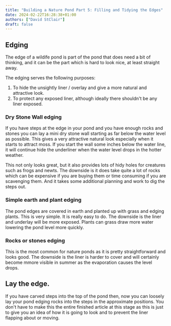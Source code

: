 ```yaml
---
title: "Building a Nature Pond Part 5: Filling and Tidying the Edges"
date: 2024-02-22T16:28:38+01:00
authors: ["David StClair"]
draft: false
---
```


## Edging
The edge of a wildife pond is part of the pond that does need a bit of thinking, and it can be the part which is hard to look nice, at least straight away.

The edging serves the following purposes:

1. To hide the unsightly liner / overlay and give a more natural and attractive look.
2. To protect any exposed liner, although ideally there shouldn't be any liner exposed.

### Dry Stone Wall edging
If you have steps at the edge  in your pond and you have enough rocks and stones you can lay a mini dry stone wall starting as far below the water level as possible.  This gives a very attractive natural look especially when it starts to attract moss. If you start the wall some inches below the water line, it will continue hide the underliner when the water level drops in the hotter weather.

This not only looks great, but it also provides lots of hidy holes for creatures such as frogs and newts.
The downside is it does take quite a lot of rocks which can be expensive if you are buying them or time consuming if you are scavenging them. And it takes some additional planning and  work to dig the steps out.

### Simple earth and plant edging
The pond edges are covered in earth and planted up with grass and edging plants.  This is very simple.  It is really easy to do.  The downside is the liner and underlay will be more exposed. Plants can grass draw more water lowering the pond level more quickly.

### Rocks or stones edging
This is the most common for nature ponds as it is pretty straightforward and looks good.  The downside is the liner is harder to cover and will certainly become mmore visible in summer as the evaporation causes the level drops.

##  Lay the edge.
If you have carved steps into the top of the pond then, now you can loosely lay your pond edging rocks into the steps in the approximate positions.  You don't have to make this the entire finished article at this stage as this is just to give you an idea of how it is going to look and to prevent the liner flapping about or moving.


